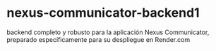 # nexus-communicator-backend1
backend completo y robusto para la aplicación Nexus Communicator, preparado específicamente para su despliegue en Render.com
